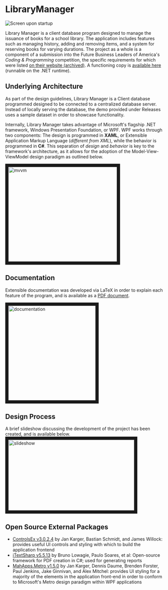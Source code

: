 # LibraryManager

![Screen upon startup](https://i.imgur.com/DcIdyZC.png)

Library Manager is a client database program designed to manage the issuance of books for a school library. The application includes features such as managing history, adding and removing items, and a system for reserving books for varying durations. The project as a whole is a component of a submission into the Future Business Leaders of America's *Coding & Programming* competition, the specific requirements for which were listed [on their website (archived)](https://web.archive.org/web/20180217192136im_/http://www.fbla-pbl.org:80/competitive-event/coding-programming/). A functioning copy is [available here](https://github.com/jazevedo620/LibraryManager/releases/latest) (runnable on the .NET runtime).

## Underlying Architecture

As part of the design guidelines, Library Manager is a Client database programmed designed to be connected to a centralized database server. Instead of locally serving the database, the demo provided under Releases uses a sample dataset in order to showcase functionality.

Internally, Library Manager takes advantage of Microsoft's flagship .NET framework, Windows Presentation Foundation, or WPF. WPF works through two components: The design is programmed in **XAML**, or Extensible Application Markup Language (*different from XML*), while the behavior is programmed in **C#**. This separation of *design* and *behavior* is key to the framework's architecture, as it allows for the adoption of the Model-View-ViewModel design paradigm as outlined below.

<img src="https://i.imgur.com/k2jowmW.png" alt="mvvm" width="345" height="300" border="10" />

## Documentation

Extensible documentation was developed via LaTeX in order to explain each feature of the program, and is available as a [PDF document](https://drive.google.com/open?id=1rzvxD1XwVbWNX5nE0kkMXI031g4EwGW_).

<a href="https://drive.google.com/open?id=1rzvxD1XwVbWNX5nE0kkMXI031g4EwGW_" target="_blank"><img src="https://i.imgur.com/NC5QYGQ.png" alt="documentation" width="277" height="300" border="10" /></a>

## Design Process

A brief slideshow discussing the development of the project has been created, and is available below.
<a href="https://docs.google.com/presentation/d/e/2PACX-1vTGNy98lkIgXEggQ311Q4-lEVoktZXNi6ZJbzeMykYx1stRzgmh1ap6npJRz_zBeCNXJ6MNUN8nVQ-w/pub?start=false&loop=false&delayms=3000" target="_blank"><img src="https://i.imgur.com/7RM6kRB.png" alt="slideshow" width="400" height="224" border="10" /></a>

## Open Source External Packages

* [ControlsEx v3.0.2.4](https://github.com/ControlzEx/ControlzEx) by Jan Karger, Bastian Schmidt, and James Willock: provides useful UI controls and styling with which to build the application frontend
* [iTextSharp v5.5.13](https://github.com/itext/itextsharp) by Bruno Lowagie, Paulo Soares, et al: Open-source framework for PDF creation in C#; used for generating reports
* [MahApps.Metro v1.5.0](https://mahapps.com/) by Jan Karger, Dennis Daume, Brenden Forster, Paul Jenkins, Jake Ginnivan, and Alex Mitchel: provides UI styling for a majority of the elements in the application front-end in order to conform to Microsoft's Metro design paradigm within WPF applications
